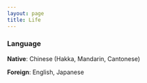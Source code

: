 ```yaml
---
layout: page
title: Life
---
```


### Language
**Native**: Chinese (Hakka, Mandarin, Cantonese)

**Foreign**: English, Japanese






